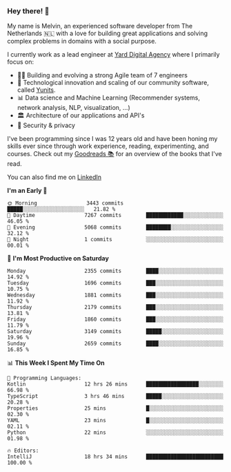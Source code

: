 ### Hey there! 👋

My name is Melvin, an experienced software developer from The Netherlands 🇳🇱 with a love for building great applications and solving complex problems in domains with a social purpose. 

I currently work as a lead engineer at [Yard Digital Agency](https://github.com/yardinternet) where I primarily focus on:

* 👏🏼 Building and evolving a strong Agile team of 7 engineers
* 🚀 Technological innovation and scaling of our community software, called [Yunits](https://www.yunits.com/).
* 📊 Data science and Machine Learning (Recommender systems, network analysis, NLP, visualization, ...)
* 🏛 Architecture of our applications and API's
* 🔐 Security & privacy

I've been programming since I was 12 years old and have been honing my skills ever since through work experience, reading, experimenting, and courses.
Check out my [Goodreads 📚](https://goodreads.com/melvinkoopmans) for an overview of the books that I've read. 

You can also find me on [LinkedIn](https://www.linkedin.com/in/melvinkoopmans)

<!--START_SECTION:waka-->
**I'm an Early 🐤** 

```text
🌞 Morning                3443 commits        █████░░░░░░░░░░░░░░░░░░░░   21.82 % 
🌆 Daytime                7267 commits        ████████████░░░░░░░░░░░░░   46.05 % 
🌃 Evening                5068 commits        ████████░░░░░░░░░░░░░░░░░   32.12 % 
🌙 Night                  1 commits           ░░░░░░░░░░░░░░░░░░░░░░░░░   00.01 % 
```
📅 **I'm Most Productive on Saturday** 

```text
Monday                   2355 commits        ████░░░░░░░░░░░░░░░░░░░░░   14.92 % 
Tuesday                  1696 commits        ███░░░░░░░░░░░░░░░░░░░░░░   10.75 % 
Wednesday                1881 commits        ███░░░░░░░░░░░░░░░░░░░░░░   11.92 % 
Thursday                 2179 commits        ███░░░░░░░░░░░░░░░░░░░░░░   13.81 % 
Friday                   1860 commits        ███░░░░░░░░░░░░░░░░░░░░░░   11.79 % 
Saturday                 3149 commits        █████░░░░░░░░░░░░░░░░░░░░   19.96 % 
Sunday                   2659 commits        ████░░░░░░░░░░░░░░░░░░░░░   16.85 % 
```


📊 **This Week I Spent My Time On** 

```text
💬 Programming Languages: 
Kotlin                   12 hrs 26 mins      █████████████████░░░░░░░░   66.98 % 
TypeScript               3 hrs 46 mins       █████░░░░░░░░░░░░░░░░░░░░   20.28 % 
Properties               25 mins             █░░░░░░░░░░░░░░░░░░░░░░░░   02.30 % 
YAML                     23 mins             █░░░░░░░░░░░░░░░░░░░░░░░░   02.11 % 
Python                   22 mins             ░░░░░░░░░░░░░░░░░░░░░░░░░   01.98 % 

🔥 Editors: 
IntelliJ                 18 hrs 34 mins      █████████████████████████   100.00 % 
```


<!--END_SECTION:waka-->
